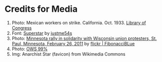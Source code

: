 Credits for Media
=========================

1. Photo: Mexican workers on strike. California. Oct. 1933. [Library of Congress](http://www.loc.gov/pictures/collection/fsa/item/fsa1998020551/PP/)
3. Font: [Superstar](http://www.dafont.com/superstar-m54.font) by [justme54s](http://www.dafont.com/justme54s.d2556)
4. Photo: [Minnesota rally in solidarity with Wisconsin union protesters, St. Paul, Minnesota, February 26, 2011](http://www.flickr.com/photos/fibonacciblue/5479652239/) by [flickr | FibonacciBLue](http://www.flickr.com/photos/fibonacciblue/)
5. Photo: [OWS 99%](http://wp.streetwise.co/wp-content/uploads/2011/12/occupy-11.jpg)
6. Img: Anarchist Star (favicon) from Wikimedia Commons

